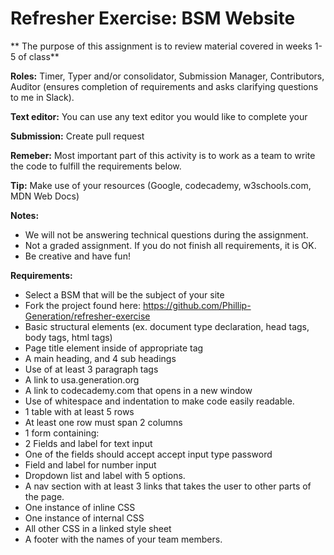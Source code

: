 # Refresher Exercise: BSM Website

** The purpose of this assignment is to review material covered in weeks 1-5 of class**

**Roles:** Timer, Typer and/or consolidator, Submission Manager, Contributors, Auditor (ensures completion of requirements and asks clarifying questions to me in Slack).

**Text editor:** You can use any text editor you would like to complete your

 **Submission:** Create pull request

**Remeber:** Most important part of this activity is to work as a team to write the code to fulfill the requirements below.

**Tip:** Make use of your resources (Google, codecademy, w3schools.com, MDN Web Docs)

**Notes:**
* We will not be answering technical questions during the assignment. 
* Not a graded assignment. If you do not finish all requirements, it is OK.
* Be creative and have fun!

**Requirements:**

* Select a BSM that will be the subject of your site
* Fork the project found here: https://github.com/Phillip-Generation/refresher-exercise
* Basic structural elements (ex. document type declaration, head tags, body tags, html tags)
* Page title element inside of appropriate tag
* A main heading, and 4 sub headings
* Use of at least 3 paragraph tags
* A link to usa.generation.org
* A link to codecademy.com that opens in a new window
* Use of whitespace and indentation to make code easily readable.
* 1 table with at least 5 rows
* At least one row must span 2 columns
* 1 form containing:
* 2 Fields and label for text input
* One of the fields should accept accept input type password
* Field and label for number input 
* Dropdown list and label with 5 options.
* A nav section with at least 3 links that takes the user to other parts of the page.
* One instance of inline CSS
* One instance of internal CSS
* All other CSS in a linked style sheet
* A footer with the names of your team members.


